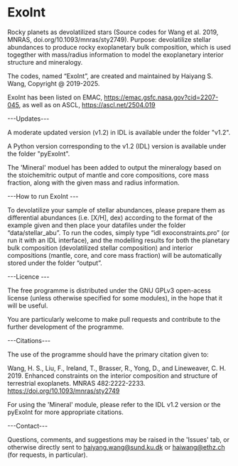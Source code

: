 # ExoInt
Rocky planets as devolatilized stars (Source codes for Wang et al. 2019, MNRAS, doi.org/10.1093/mnras/sty2749). Purpose: devolatilize stellar abundances to produce rocky exoplanetary bulk composition, which is used togegther with mass/radius information to model the exoplanetary interior structure and mineralogy. 

The codes, named “ExoInt”, are created and maintained by Haiyang S. Wang, Copyright @ 2019-2025.

ExoInt has been listed on EMAC, https://emac.gsfc.nasa.gov?cid=2207-045, 
as well as on ASCL, https://ascl.net/2504.019 

---Updates---

A moderate updated version (v1.2) in IDL is available under the folder "v1.2". 

A Python version corresponding to the v1.2 (IDL) version is available under the folder "pyExoInt".

The 'Mineral' moduel has been added to output the mineralogy based on the stoichemitric output of mantle and core compositions, core mass fraction, along with the given mass and radius information.

---How to run ExoInt ---

To devolatilize your sample of stellar abundances, please prepare them as differential abundances (i.e. [X/H], dex) according to the format of the example given and then place your datafiles under the folder “data/stellar_abu”. To run the codes, simply type “idl exoconstraints.pro” (or run it with an IDL interface), and the modelling results for both the planetary bulk composition (devolatilized stellar composition) and interior compositions (mantle, core, and core mass fraction) will be automatically stored under the folder “output”. 

---Licence ---

The free programme is distributed under the GNU GPLv3 open-acess license (unless otherwise specified for some modules), in the hope that it will be useful.

You are particularly welcome to make pull requests and contribute to the further development of the programme. 

---Citations---

The use of the programme should have the primary citation given to:

Wang, H. S., Liu, F., Ireland, T., Brasser, R., Yong, D., and Lineweaver, C. H. 2019. Enhanced constraints on the interior composition and structure of terrestrial exoplanets. MNRAS 482:2222-2233. https://doi.org/10.1093/mnras/sty2749 

For using the 'Mineral' module, please refer to the IDL v1.2 version or the pyExoInt for more appropriate citations.

---Contact---

Questions, comments, and suggestions may be raised in the 'Issues' tab, or otherwise directly sent to haiyang.wang@sund.ku.dk or haiwang@ethz.ch (for requests, in particular). 

